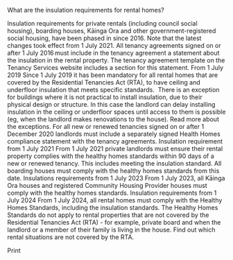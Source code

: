 What are the insulation requirements for rental homes?







Insulation requirements for private rentals (including council social housing), boarding houses, Kāinga Ora and other government-registered social housing, have been phased in since 2016. Note that the latest changes took effect from 1 July 2021.
All tenancy agreements signed on or after 1 July 2016 must include in the tenancy agreement a statement about the insulation in the rental property. The tenancy agreement template on the Tenancy Services website includes a section for this statement.
From 1 July 2019
Since 1 July 2019 it has been mandatory for all rental homes that are covered by the Residential Tenancies Act (RTA), to have ceiling and underfloor insulation that meets specific standards. 
There is an exception for buildings where it is not practical to install insulation, due to their physical design or structure. In this case the landlord can delay installing insulation in the ceiling or underfloor spaces until access to them is possible (eg, when the landlord makes renovations to the house). Read more about the exceptions.
For all new or renewed tenancies signed on or after 1 December 2020 landlords must include a separately signed Health Homes compliance statement with the tenancy agreements.
Insulation requirement from 1 July 2021
From 1 July 2021 private landlords must ensure their rental property complies with the healthy homes standards within 90 days of a new or renewed tenancy. This includes meeting the insulation standard.
All boarding houses must comply with the healthy homes standards from this date.
Insulations requirements from 1 July 2023
From 1 July 2023, all Kāinga Ora houses and registered Community Housing Provider houses must comply with the healthy homes standards.
Insulation requirements from 1 July 2024
From 1 July 2024, all rental homes must comply with the Healthy Homes Standards, including the insulation standards.
The Healthy Homes Standards do not apply to rental properties that are not covered by the Residential Tenancies Act (RTA) - for example, private board and when the landlord or a member of their family is living in the house. Find out which rental situations are not covered by the RTA.





  Print 
